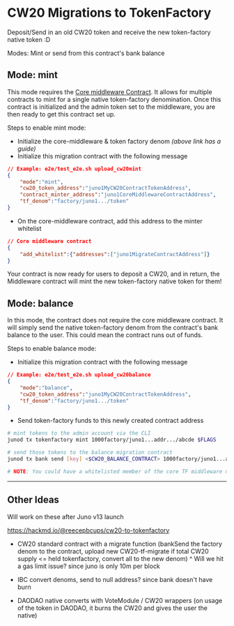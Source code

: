 # CW20 Migrations to TokenFactory

Deposit/Send in an old CW20 token and receive the new token-factory native token :D

Modes: Mint  or send from this contract's bank balance

## Mode: mint

This mode requires the [Core middleware Contract](https://github.com/Reecepbcups/tokenfactory-core-contract). It allows for multiple contracts to mint for a single native token-factory denomination. Once this contract is initialized and the admin token set to the middleware, you are then ready to get this contract set up.

Steps to enable mint mode:

- Initialize the core-middleware & token factory denom *(above link has a guide)*
- Initialize this migration contract with the following message

```json
// Example: e2e/test_e2e.sh upload_cw20mint
{
    "mode":"mint",
    "cw20_token_address":"juno1MyCW20ContractTokenAddress",
    "contract_minter_address":"juno1CoreMiddlewareContractAddress",
    "tf_denom":"factory/juno1.../token"
}
```

- On the core-middleware contract, add this address to the minter whitelist

```json
// Core middleware contract
{
    "add_whitelist":{"addresses":["juno1MigrateContractAddress"]}
}
```

Your contract is now ready for users to deposit a CW20, and in return, the Middleware contract will mint the new token-factory native token for them!

## Mode: balance

In this mode, the contract does not require the core middleware contract. It will simply send the native token-factory denom from the contract's bank balance to the user. This could mean the contract runs out of funds. 

Steps to enable balance mode:

- Initialize this migration contract with the following message

```json
// Example: e2e/test_e2e.sh upload_cw20balance
{
    "mode":"balance",
    "cw20_token_address":"juno1MyCW20ContractTokenAddress",    
    "tf_denom":"factory/juno1.../token"
}
```

- Send token-factory funds to this newly created contract address

```sh
# mint tokens to the admin account via the CLI
junod tx tokenfactory mint 1000factory/juno1...addr.../abcde $FLAGS

# send those tokens to the balance migration contract
junod tx bank send [key] <$CW20_BALANCE_CONTRACT> 1000factory/juno1...addr.../abcde $FLAGS

# NOTE: You could have a whitelisted member of the core TF middleware mint tokens to this address from another contract / user if you so choose.
```

---

## Other Ideas

Will work on these after Juno v13 launch

<https://hackmd.io/@reecepbcups/cw20-to-tokenfactory>

- CW20 standard contract with a migrate function (bankSend the factory denom to the contract, upload new CW20-tf-migrate if total CW20 supply <= held tokenfactory, convert all to the new denom)
^ Will we hit a gas limit issue? since juno is only 10m per block

- IBC convert denoms, send to null address? since bank doesn't have burn

- DAODAO native converts with VoteModule / CW20 wrappers (on usage of the token in DAODAO, it burns the CW20 and gives the user the native)